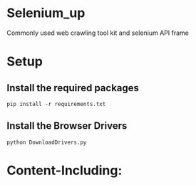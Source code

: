# Selenium_up

Commonly used web crawling tool kit and selenium API frame

# Setup

## Install the required packages

```shell
pip install -r requirements.txt
```

## Install the Browser Drivers

```shell
python DownloadDrivers.py
```

# Content-Including:
